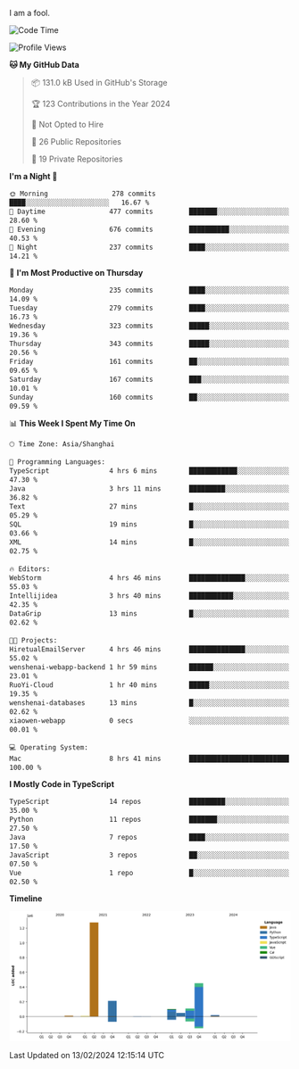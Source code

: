 I am a fool.

<!--START_SECTION:waka-->
![Code Time](http://img.shields.io/badge/Code%20Time-1%2C195%20hrs%2038%20mins-blue)

![Profile Views](http://img.shields.io/badge/Profile%20Views-0-blue)

**🐱 My GitHub Data** 

> 📦 131.0 kB Used in GitHub's Storage 
 > 
> 🏆 123 Contributions in the Year 2024
 > 
> 🚫 Not Opted to Hire
 > 
> 📜 26 Public Repositories 
 > 
> 🔑 19 Private Repositories 
 > 
**I'm a Night 🦉** 

```text
🌞 Morning                278 commits         ████░░░░░░░░░░░░░░░░░░░░░   16.67 % 
🌆 Daytime                477 commits         ███████░░░░░░░░░░░░░░░░░░   28.60 % 
🌃 Evening                676 commits         ██████████░░░░░░░░░░░░░░░   40.53 % 
🌙 Night                  237 commits         ████░░░░░░░░░░░░░░░░░░░░░   14.21 % 
```
📅 **I'm Most Productive on Thursday** 

```text
Monday                   235 commits         ████░░░░░░░░░░░░░░░░░░░░░   14.09 % 
Tuesday                  279 commits         ████░░░░░░░░░░░░░░░░░░░░░   16.73 % 
Wednesday                323 commits         █████░░░░░░░░░░░░░░░░░░░░   19.36 % 
Thursday                 343 commits         █████░░░░░░░░░░░░░░░░░░░░   20.56 % 
Friday                   161 commits         ██░░░░░░░░░░░░░░░░░░░░░░░   09.65 % 
Saturday                 167 commits         ███░░░░░░░░░░░░░░░░░░░░░░   10.01 % 
Sunday                   160 commits         ██░░░░░░░░░░░░░░░░░░░░░░░   09.59 % 
```


📊 **This Week I Spent My Time On** 

```text
🕑︎ Time Zone: Asia/Shanghai

💬 Programming Languages: 
TypeScript               4 hrs 6 mins        ████████████░░░░░░░░░░░░░   47.30 % 
Java                     3 hrs 11 mins       █████████░░░░░░░░░░░░░░░░   36.82 % 
Text                     27 mins             █░░░░░░░░░░░░░░░░░░░░░░░░   05.29 % 
SQL                      19 mins             █░░░░░░░░░░░░░░░░░░░░░░░░   03.66 % 
XML                      14 mins             █░░░░░░░░░░░░░░░░░░░░░░░░   02.75 % 

🔥 Editors: 
WebStorm                 4 hrs 46 mins       ██████████████░░░░░░░░░░░   55.03 % 
Intellijidea             3 hrs 40 mins       ███████████░░░░░░░░░░░░░░   42.35 % 
DataGrip                 13 mins             █░░░░░░░░░░░░░░░░░░░░░░░░   02.62 % 

🐱‍💻 Projects: 
HiretualEmailServer      4 hrs 46 mins       ██████████████░░░░░░░░░░░   55.02 % 
wenshenai-webapp-backend 1 hr 59 mins        ██████░░░░░░░░░░░░░░░░░░░   23.01 % 
RuoYi-Cloud              1 hr 40 mins        █████░░░░░░░░░░░░░░░░░░░░   19.35 % 
wenshenai-databases      13 mins             █░░░░░░░░░░░░░░░░░░░░░░░░   02.62 % 
xiaowen-webapp           0 secs              ░░░░░░░░░░░░░░░░░░░░░░░░░   00.01 % 

💻 Operating System: 
Mac                      8 hrs 41 mins       █████████████████████████   100.00 % 
```

**I Mostly Code in TypeScript** 

```text
TypeScript               14 repos            █████████░░░░░░░░░░░░░░░░   35.00 % 
Python                   11 repos            ███████░░░░░░░░░░░░░░░░░░   27.50 % 
Java                     7 repos             ████░░░░░░░░░░░░░░░░░░░░░   17.50 % 
JavaScript               3 repos             ██░░░░░░░░░░░░░░░░░░░░░░░   07.50 % 
Vue                      1 repo              █░░░░░░░░░░░░░░░░░░░░░░░░   02.50 % 
```



**Timeline**

![Lines of Code chart](https://raw.githubusercontent.com/VeejaLiu/VeejaLiu/master/assets/bar_graph.png)


 Last Updated on 13/02/2024 12:15:14 UTC
<!--END_SECTION:waka-->
